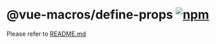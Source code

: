# @vue-macros/define-props [![npm](https://img.shields.io/npm/v/@vue-macros/define-props.svg)](https://npmjs.com/package/@vue-macros/define-props)

Please refer to [README.md](https://github.com/sxzz/unplugin-vue-macros#readme)

